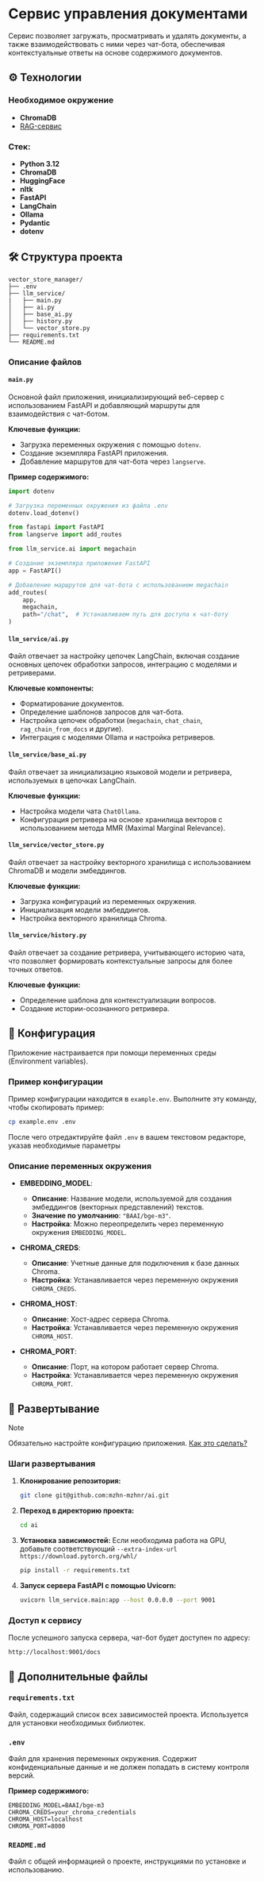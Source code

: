 # Сервис управления документами

Сервис позволяет загружать, просматривать и удалять документы, а также взаимодействовать с ними через чат-бота, обеспечивая контекстуальные ответы на основе содержимого документов.

## :gear: Технологии

### Необходимое окружение

- **ChromaDB**
- [RAG-сервис](https://github.com/mzhn-mzhnr/ai)

### Стек:

- **Python 3.12**
- **ChromaDB**
- **HuggingFace**
- **nltk**
- **FastAPI**
- **LangChain**
- **Ollama**
- **Pydantic**
- **dotenv**

## :hammer_and_wrench: Структура проекта

```
vector_store_manager/
├── .env
├── llm_service/
|   ├── main.py
│   ├── ai.py
│   ├── base_ai.py
│   ├── history.py
│   └── vector_store.py
├── requirements.txt
└── README.md
```

### Описание файлов

#### `main.py`

Основной файл приложения, инициализирующий веб-сервер с использованием FastAPI и добавляющий маршруты для взаимодействия с чат-ботом.

**Ключевые функции:**
- Загрузка переменных окружения с помощью `dotenv`.
- Создание экземпляра FastAPI приложения.
- Добавление маршрутов для чат-бота через `langserve`.

**Пример содержимого:**
```python
import dotenv

# Загрузка переменных окружения из файла .env
dotenv.load_dotenv()

from fastapi import FastAPI
from langserve import add_routes

from llm_service.ai import megachain

# Создание экземпляра приложения FastAPI
app = FastAPI()

# Добавление маршрутов для чат-бота с использованием megachain
add_routes(
    app,
    megachain,
    path="/chat",  # Устанавливаем путь для доступа к чат-боту
)
```

#### `llm_service/ai.py`

Файл отвечает за настройку цепочек LangChain, включая создание основных цепочек обработки запросов, интеграцию с моделями и ретриверами.

**Ключевые компоненты:**
- Форматирование документов.
- Определение шаблонов запросов для чат-бота.
- Настройка цепочек обработки (`megachain`, `chat_chain`, `rag_chain_from_docs` и другие).
- Интеграция с моделями Ollama и настройка ретриверов.

#### `llm_service/base_ai.py`

Файл отвечает за инициализацию языковой модели и ретривера, используемых в цепочках LangChain.

**Ключевые функции:**
- Настройка модели чата `ChatOllama`.
- Конфигурация ретривера на основе хранилища векторов с использованием метода MMR (Maximal Marginal Relevance).

#### `llm_service/vector_store.py`

Файл отвечает за настройку векторного хранилища с использованием ChromaDB и модели эмбеддингов.

**Ключевые функции:**
- Загрузка конфигураций из переменных окружения.
- Инициализация модели эмбеддингов.
- Настройка векторного хранилища Chroma.

#### `llm_service/history.py`

Файл отвечает за создание ретривера, учитывающего историю чата, что позволяет формировать контекстуальные запросы для более точных ответов.

**Ключевые функции:**
- Определение шаблона для контекстуализации вопросов.
- Создание истории-осознанного ретривера.

## :wrench: Конфигурация

Приложение настраивается при помощи переменных среды (Environment variables).

### Пример конфигурации

Пример конфигурации находится в `example.env`. Выполните эту команду, чтобы скопировать пример:

```bash
cp example.env .env
```

После чего отредактируйте файл `.env` в вашем текстовом редакторе, указав необходимые параметры

### Описание переменных окружения

- **EMBEDDING_MODEL**:
  - **Описание**: Название модели, используемой для создания эмбеддингов (векторных представлений) текстов.
  - **Значение по умолчанию**: `"BAAI/bge-m3"`.
  - **Настройка**: Можно переопределить через переменную окружения `EMBEDDING_MODEL`.

- **CHROMA_CREDS**:
  - **Описание**: Учетные данные для подключения к базе данных Chroma.
  - **Настройка**: Устанавливается через переменную окружения `CHROMA_CREDS`.

- **CHROMA_HOST**:
  - **Описание**: Хост-адрес сервера Chroma.
  - **Настройка**: Устанавливается через переменную окружения `CHROMA_HOST`.

- **CHROMA_PORT**:
  - **Описание**: Порт, на котором работает сервер Chroma.
  - **Настройка**: Устанавливается через переменную окружения `CHROMA_PORT`.

## :rocket: Развертывание

> [!Note]
> Обязательно настройте конфигурацию приложения. [Как это сделать?](#wrench-конфигурация)

### Шаги развертывания

1. **Клонирование репозитория:**
    ```bash
    git clone git@github.com:mzhn-mzhnr/ai.git
    ```

2. **Переход в директорию проекта:**
    ```bash
    cd ai
    ```

3. **Установка зависимостей:**
    Если необходима работа на GPU, добавьте соответствующий `--extra-index-url https://download.pytorch.org/whl/`
    ```bash
    pip install -r requirements.txt
    ```

4. **Запуск сервера FastAPI с помощью Uvicorn:**
    ```bash
    uvicorn llm_service.main:app --host 0.0.0.0 --port 9001
    ```

### Доступ к сервису

После успешного запуска сервера, чат-бот будет доступен по адресу:

```
http://localhost:9001/docs
```

## :scroll: Дополнительные файлы

### `requirements.txt`

Файл, содержащий список всех зависимостей проекта. Используется для установки необходимых библиотек.

### `.env`

Файл для хранения переменных окружения. Содержит конфиденциальные данные и не должен попадать в систему контроля версий.

**Пример содержимого:**
```env
EMBEDDING_MODEL=BAAI/bge-m3
CHROMA_CREDS=your_chroma_credentials
CHROMA_HOST=localhost
CHROMA_PORT=8000
```

### `README.md`

Файл с общей информацией о проекте, инструкциями по установке и использованию.

